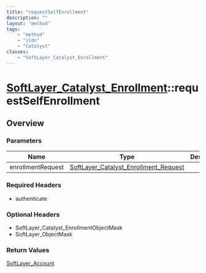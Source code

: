 ```yaml
---
title: "requestSelfEnrollment"
description: ""
layout: "method"
tags:
    - "method"
    - "sldn"
    - "Catalyst"
classes:
    - "SoftLayer_Catalyst_Enrollment"
---
```

# [SoftLayer_Catalyst_Enrollment](/reference/services/SoftLayer_Catalyst_Enrollment)::requestSelfEnrollment




## Overview 


### Parameters 
|Name | Type | Description |
| --- | --- | --- |
|enrollmentRequest| <a href='/reference/datatypes/SoftLayer_Catalyst_Enrollment_Request'>SoftLayer_Catalyst_Enrollment_Request </a>| |


### Required Headers
* authenticate

### Optional Headers
* SoftLayer_Catalyst_EnrollmentObjectMask
* SoftLayer_ObjectMask

### Return Values
<a href='/reference/datatypes/SoftLayer_Account'>SoftLayer_Account </a>

